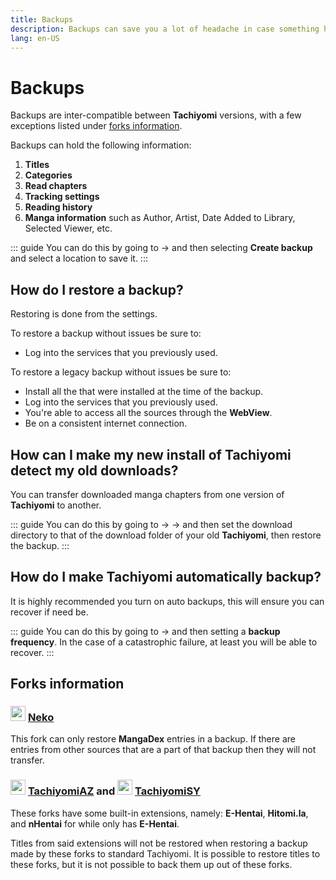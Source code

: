 ```yaml
---
title: Backups
description: Backups can save you a lot of headache in case something happens to your installation or device.
lang: en-US
---
```


# Backups

Backups are inter-compatible between **Tachiyomi** versions, with a few exceptions listed under [forks information](#forks-information).

Backups can hold the following information:
1. **Titles**
1. **Categories**
1. **Read chapters**
1. **Tracking settings**
1. **Reading history**
1. **Manga information** such as Author, Artist, Date Added to Library, Selected Viewer, etc.

::: guide
You can do this by going to <NavigationText item="more"/> → <NavigationText item="settings_backup"/> and then selecting **Create backup** and select a location to save it.
:::

## How do I restore a backup?

Restoring is done from the <NavigationText item="settings_backup"/> settings.

To restore a backup without issues be sure to:

* Log into the <NavigationText item="settings_tracking"/> services that you previously used.

To restore a legacy backup without issues be sure to:

* Install all the <NavigationText item="tab_extensions"/> that were installed at the time of the backup.
* Log into the <NavigationText item="settings_tracking"/> services that you previously used.
* You're able to access all the sources through the **WebView**.
* Be on a consistent internet connection.

## How can I make my new install of Tachiyomi detect my old downloads?

You can transfer downloaded manga chapters from one version of **Tachiyomi** to another.

::: guide
You can do this by going to <NavigationText item="more"/> → <NavigationText item="settings"/> → <NavigationText item="settings_downloads"/> and then set the download directory to that of the download folder of your old **Tachiyomi**, then restore the backup.
:::

## How do I make Tachiyomi automatically backup?

It is highly recommended you turn on auto backups, this will ensure you can recover if need be.

::: guide
You can do this by going to <NavigationText item="more"/> → <NavigationText item="settings_backup"/> and then setting a **backup frequency**. In the case of a catastrophic failure, at least you will be able to recover.
:::

## Forks information

### <img class="forkIconBefore" src="/assets/forks_logo-neko.png" width="24" height="24" /> [Neko](/forks/Neko)

This fork can only restore **MangaDex** entries in a backup. If there are entries from other sources that are a part of that backup then they will not transfer.

### <img class="forkIconBefore" src="/assets/forks_logo-az.png" width="24" height="24" /> [TachiyomiAZ](/forks/TachiyomiAZ) and <img class="forkIconBefore" src="/assets/forks_logo-sy.png" width="24" height="24" />  [TachiyomiSY](/forks/TachiyomiSY)

These forks have some built-in extensions, namely: **E-Hentai**, **Hitomi.la**, and **nHentai** for <NavigationText item="tachiyomiaz" /> while <NavigationText item="tachiyomisy" /> only has **E-Hentai**.

Titles from said extensions will not be restored when restoring a backup made by these forks to standard Tachiyomi. It is possible to restore titles to these forks, but it is not possible to back them up out of these forks.
